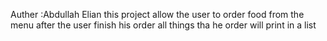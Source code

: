 Auther :Abdullah Elian
this project allow the user to order  food from the menu after the user finish his order all things tha he order will print in a list